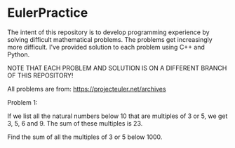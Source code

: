 # EulerPractice

The intent of this repository is to develop programming experience by solving difficult mathematical problems. The problems get increasingly more difficult. I've provided solution to each problem using C++ and Python.

NOTE THAT EACH PROBLEM AND SOLUTION IS ON A DIFFERENT BRANCH OF THIS REPOSITORY!

All problems are from: https://projecteuler.net/archives

Problem 1:

If we list all the natural numbers below 10 that are multiples of 3 or 5, we get 3, 5, 6 and 9. The sum of these multiples is 23.

Find the sum of all the multiples of 3 or 5 below 1000.
